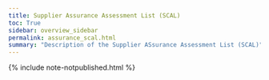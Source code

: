 ```yaml
---
title: Supplier Assurance Assessment List (SCAL)
toc: True
sidebar: overview_sidebar
permalink: assurance_scal.html
summary: "Description of the Supplier ASsurance Assessment List (SCAL)"
---
```

{% include note-notpublished.html %}


